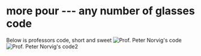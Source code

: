 more pour --- any number of glasses code
===========================

Below is professors code, short and sweet
![Prof. Peter Norvig's code](http://s21.postimg.org/4pcsvah9j/Capture.png)
![Prof. Peter Norvig's code2](http://s22.postimg.org/4pbdlgxmp/Capture.png)